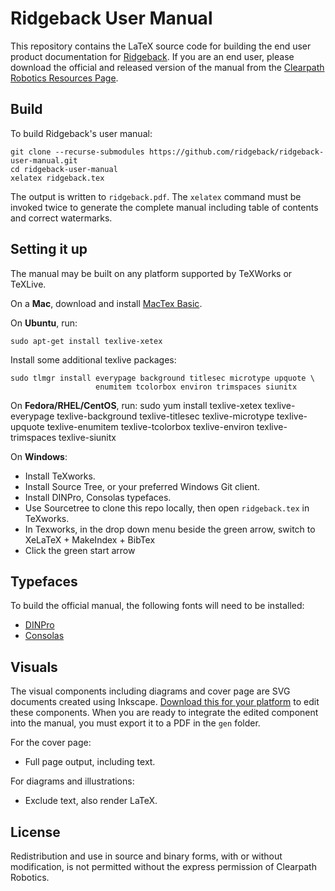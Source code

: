 Ridgeback User Manual
==================

This repository contains the LaTeX source code for building the end user product
documentation for [Ridgeback](http://www.clearpathrobotics.com/ridgeback/). If you are
an end user, please download the official and released version of the manual from
the [Clearpath Robotics Resources Page](http://www.clearpathrobotics.com/ridgeback-user-manual/).


Build
-----


To build Ridgeback's user manual:

    git clone --recurse-submodules https://github.com/ridgeback/ridgeback-user-manual.git
    cd ridgeback-user-manual
    xelatex ridgeback.tex

The output is written to `ridgeback.pdf`. The `xelatex` command must be invoked twice
to generate the complete manual including table of contents and correct watermarks.


Setting it up
-------------

The manual may be built on any platform supported by TeXWorks or TeXLive.

On a **Mac**, download and install [MacTex Basic](http://mirror.ctan.org/systems/mac/mactex/mactex-basic.pkg).

On **Ubuntu**, run:

    sudo apt-get install texlive-xetex

Install some additional texlive packages:

    sudo tlmgr install everypage background titlesec microtype upquote \
                       enumitem tcolorbox environ trimspaces siunitx

On **Fedora/RHEL/CentOS**, run:
sudo yum install texlive-xetex texlive-everypage texlive-background texlive-titlesec texlive-microtype texlive-upquote texlive-enumitem texlive-tcolorbox texlive-environ texlive-trimspaces texlive-siunitx

On **Windows**:
- Install TeXworks.
- Install Source Tree, or your preferred Windows Git client.
- Install DINPro, Consolas typefaces.
- Use Sourcetree to clone this repo locally, then open `ridgeback.tex` in TeXworks.
- In Texworks, in the drop down menu beside the green arrow, switch to XeLaTeX + MakeIndex + BibTex
- Click the green start arrow


Typefaces
---------
To build the official manual, the following fonts will need to be installed:

- [DINPro](https://www.fontshop.com/families/ff-din/buy)
- [Consolas](http://www.fontpalace.com/font-download/Consolas/)


Visuals
-------

The visual components including diagrams and cover page are SVG documents created using Inkscape. [Download
this for your platform](http://www.inkscape.org/en/download/) to edit these components. When you are ready
to integrate the edited component into the manual, you must export it to a PDF in the `gen` folder.

For the cover page:
* Full page output, including text.

For diagrams and illustrations:
* Exclude text, also render LaTeX.


License
-------

Redistribution and use in source and binary forms, with or without modification, is
not permitted without the express permission of Clearpath Robotics.
